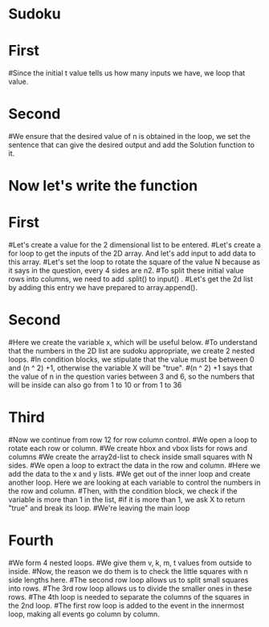 # Sudoku 
#
# First
#Since the initial t value tells us how many inputs we have, we loop that value. 
#
# Second 
#We ensure that the desired value of n is obtained in the loop, we set the sentence that can give the desired output and add the Solution function to it.
#
# Now let's write the function 
# First
#Let's create a value for the 2 dimensional list to be entered. 
#Let's create a for loop to get the inputs of the 2D array. And let's add input to add data to this array. 
#Let's set the loop to rotate the square of the value N    because as it says in the question, every 4 sides are n2.
#To split these initial value rows into columns, we need to add .split() to input() .
#Let's get the 2d list by adding this entry we have prepared to array.append().
#
# Second
#Here we create the variable x, which will be useful below.
#To understand that the numbers in the 2D list are sudoku appropriate, we create 2 nested loops.
#In condition blocks, we stipulate that the value must be between 0 and (n ^ 2) +1, otherwise the variable X will be "true".
#(n ^ 2) +1 says that the value of n in the question varies between 3 and 6, so the numbers that will be inside can also go from 1 to 10 or from 1 to 36
#
# Third
#Now we continue from row 12 for row column control.
#We open a loop to rotate each row or column.
#We create hbox and vbox lists for rows and columns 
#We create the array2d-list to check inside small squares with N sides.
#We open a loop to extract the data in the row and column.
#Here we add the data to the x and y lists.
#We get out of the inner loop and create another loop. Here we are looking at each variable to control the numbers in the row and column.
#Then, with the condition block, we check if the variable is more than 1 in the list, 
#if it is more than 1, we ask X to return "true" and break its loop.
#We're leaving the main loop
#
# Fourth
#We form 4 nested loops.
#We give them v, k, m, t values from outside to inside.
#Now, the reason we do them is to check the little squares with n side lengths here.
#The second row loop allows us to split small squares into rows.
#The 3rd row loop allows us to divide the smaller ones in these rows.
#The 4th loop is needed to separate the columns of the squares in the 2nd loop.
#The first row loop is added to the event in the innermost loop, making all events go column by column.
